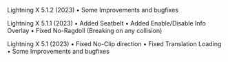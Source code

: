 Lightning X 5.1.2 (2023) • Some Improvements and bugfixes

Lightning X 5.1.1 (2023) • Added Seatbelt • Added Enable/Disable Info Overlay • Fixed No-Ragdoll (Breaking on any collision)

Lightning X 5.1 (2023) • Fixed No-Clip direction • Fixed Translation Loading • Some Improvements and bugfixes
